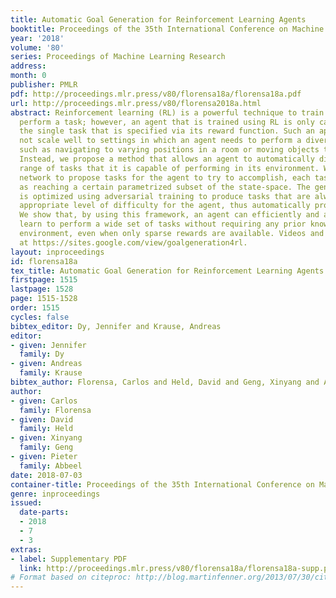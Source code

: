 ```yaml
---
title: Automatic Goal Generation for Reinforcement Learning Agents
booktitle: Proceedings of the 35th International Conference on Machine Learning
year: '2018'
volume: '80'
series: Proceedings of Machine Learning Research
address: 
month: 0
publisher: PMLR
pdf: http://proceedings.mlr.press/v80/florensa18a/florensa18a.pdf
url: http://proceedings.mlr.press/v80/florensa2018a.html
abstract: Reinforcement learning (RL) is a powerful technique to train an agent to
  perform a task; however, an agent that is trained using RL is only capable of achieving
  the single task that is specified via its reward function. Such an approach does
  not scale well to settings in which an agent needs to perform a diverse set of tasks,
  such as navigating to varying positions in a room or moving objects to varying locations.
  Instead, we propose a method that allows an agent to automatically discover the
  range of tasks that it is capable of performing in its environment. We use a generator
  network to propose tasks for the agent to try to accomplish, each task being specified
  as reaching a certain parametrized subset of the state-space. The generator network
  is optimized using adversarial training to produce tasks that are always at the
  appropriate level of difficulty for the agent, thus automatically producing a curriculum.
  We show that, by using this framework, an agent can efficiently and automatically
  learn to perform a wide set of tasks without requiring any prior knowledge of its
  environment, even when only sparse rewards are available. Videos and code available
  at https://sites.google.com/view/goalgeneration4rl.
layout: inproceedings
id: florensa18a
tex_title: Automatic Goal Generation for Reinforcement Learning Agents
firstpage: 1515
lastpage: 1528
page: 1515-1528
order: 1515
cycles: false
bibtex_editor: Dy, Jennifer and Krause, Andreas
editor:
- given: Jennifer
  family: Dy
- given: Andreas
  family: Krause
bibtex_author: Florensa, Carlos and Held, David and Geng, Xinyang and Abbeel, Pieter
author:
- given: Carlos
  family: Florensa
- given: David
  family: Held
- given: Xinyang
  family: Geng
- given: Pieter
  family: Abbeel
date: 2018-07-03
container-title: Proceedings of the 35th International Conference on Machine Learning
genre: inproceedings
issued:
  date-parts:
  - 2018
  - 7
  - 3
extras:
- label: Supplementary PDF
  link: http://proceedings.mlr.press/v80/florensa18a/florensa18a-supp.pdf
# Format based on citeproc: http://blog.martinfenner.org/2013/07/30/citeproc-yaml-for-bibliographies/
---
```

